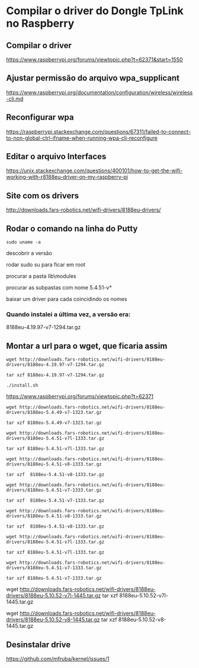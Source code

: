# Compilar o driver do Dongle TpLink no Raspberry

## Compilar o driver
https://www.raspberrypi.org/forums/viewtopic.php?t=62371&start=1550

## Ajustar permissão do arquivo wpa_supplicant
https://www.raspberrypi.org/documentation/configuration/wireless/wireless-cli.md

## Reconfigurar wpa

https://raspberrypi.stackexchange.com/questions/67311/failed-to-connect-to-non-global-ctrl-ifname-when-running-wpa-cli-reconfigure


## Editar o arquivo Interfaces

https://unix.stackexchange.com/questions/400101/how-to-get-the-wifi-working-with-r8188eu-driver-on-my-raspberry-pi

## Site com os drivers

http://downloads.fars-robotics.net/wifi-drivers/8188eu-drivers/


## Rodar o comando na linha do Putty
````
sudo uname -a
````
descobrir a versão


rodar sudo su para ficar em root

procurar a pasta lib\modules 

procurar as subpastas com nome 5.4.51-v*

baixar um driver para cada coincidindo os nomes



### Quando instalei a última vez, a versão era:
8188eu-4.19.97-v7-1294.tar.gz

## Montar a url para o wget, que ficaria assim
````
wget http://downloads.fars-robotics.net/wifi-drivers/8188eu-drivers/8188eu-4.19.97-v7-1294.tar.gz
````
````
tar xzf 8188eu-4.19.97-v7-1294.tar.gz
````
````
./install.sh
````


https://www.raspberrypi.org/forums/viewtopic.php?t=62371

````
wget http://downloads.fars-robotics.net/wifi-drivers/8188eu-drivers/8188eu-5.4.49-v7-1323.tar.gz
````
````
tar xzf 8188eu-5.4.49-v7-1323.tar.gz
````

````
wget http://downloads.fars-robotics.net/wifi-drivers/8188eu-drivers/8188eu-5.4.51-v7l-1333.tar.gz
````
````
tar xzf 8188eu-5.4.51-v7l-1333.tar.gz
````

````
wget http://downloads.fars-robotics.net/wifi-drivers/8188eu-drivers/8188eu-5.4.51-v8-1333.tar.gz
````
````
tar xzf  8188eu-5.4.51-v8-1333.tar.gz
````

````
wget http://downloads.fars-robotics.net/wifi-drivers/8188eu-drivers/8188eu-5.4.51-v7-1333.tar.gz
````
````
tar xzf  8188eu-5.4.51-v7-1333.tar.gz
````

````
wget http://downloads.fars-robotics.net/wifi-drivers/8188eu-drivers/8188eu-5.4.51-v8-1333.tar.gz
````
````
tar xzf  8188eu-5.4.51-v8-1333.tar.gz
````

````
wget http://downloads.fars-robotics.net/wifi-drivers/8188eu-drivers/8188eu-5.4.51-v7l-1333.tar.gz
````
````
tar xzf 8188eu-5.4.51-v7l-1333.tar.gz
````

````
wget http://downloads.fars-robotics.net/wifi-drivers/8188eu-drivers/8188eu-5.4.51-v7-1333.tar.gz
````
````
tar xzf 8188eu-5.4.51-v7-1333.tar.gz
````

wget http://downloads.fars-robotics.net/wifi-drivers/8188eu-drivers/8188eu-5.10.52-v7l-1445.tar.gz
tar xzf 8188eu-5.10.52-v7l-1445.tar.gz

wget http://downloads.fars-robotics.net/wifi-drivers/8188eu-drivers/8188eu-5.10.52-v8-1445.tar.gz
tar xzf 8188eu-5.10.52-v8-1445.tar.gz

## Desinstalar drive
https://github.com/mfruba/kernel/issues/1
